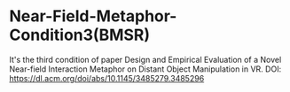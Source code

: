 # Near-Field-Metaphor-Condition3(BMSR)

It's the third condition of paper Design and Empirical Evaluation of a Novel Near-field Interaction Metaphor on Distant Object Manipulation in VR.
DOI: https://dl.acm.org/doi/abs/10.1145/3485279.3485296
